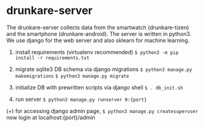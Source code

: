 # drunkare-server

The drunkare-server collects data from the smartwatch (drunkare-tizen) and the smartphone (drunkare-android). The server is written in python3. We use django for the web server and also sklearn for machine learning.

1. install requirements (virtualenv recommended)
`$ python3 -m pip install -r requirements.txt`

2. migrate sqlite3 DB schema via django migrations
`$ python3 manage.py makemigrations`
`$ python3 manage.py migrate`

3. initialize DB with prewritten scripts via django shell
`$ . db_init.sh`

4. run server
`$ python3 manage.py runserver 0:{port}`

(+) for accessing django admin page,
`$ python3 manage.py createsuperuser`
now login at localhost:{port}/admin
